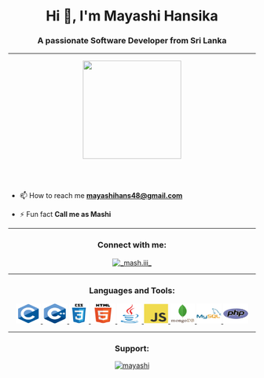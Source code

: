 <h1 align="center">Hi 👋, I'm Mayashi Hansika</h1>
<h3 align="center">A passionate Software Developer from Sri Lanka</h3>

---
<p align="center"><img src="https://media.istockphoto.com/id/1145791509/vector/young-woman-playing-video-games-at-night.jpg?s=612x612&w=0&k=20&c=yrgMU87pDBup7xLUGtqOZtZO38noKWSPgKrNE1ekkSE=" height="200" width="200" /></a></p><br><br>

- 📫 How to reach me **mayashihans48@gmail.com**

- ⚡ Fun fact **Call me as Mashi**

---
<h3 align="center">Connect with me:</h3>
<p align="center">
<a href="https://instagram.com/_mash.iii_" target="blank"><img align="center" src="https://raw.githubusercontent.com/rahuldkjain/github-profile-readme-generator/master/src/images/icons/Social/instagram.svg" alt="_mash.iii_" height="50" width="50" /></a>
</p>

---
<h3 align="center">Languages and Tools:</h3>
<p align="center"> <a href="https://www.cprogramming.com/" target="_blank" rel="noreferrer"> <img src="https://raw.githubusercontent.com/devicons/devicon/master/icons/c/c-original.svg" alt="c" width="50" height="40"/> </a> <a href="https://www.w3schools.com/cpp/" target="_blank" rel="noreferrer"> <img src="https://raw.githubusercontent.com/devicons/devicon/master/icons/cplusplus/cplusplus-original.svg" alt="cplusplus" width="50" height="40"/> </a><a href="https://www.w3schools.com/css/" target="_blank" rel="noreferrer"> <img src="https://raw.githubusercontent.com/devicons/devicon/master/icons/css3/css3-original-wordmark.svg" alt="css3" width="40" height="40"/> </a> <a href="https://www.w3.org/html/" target="_blank" rel="noreferrer"> <img src="https://raw.githubusercontent.com/devicons/devicon/master/icons/html5/html5-original-wordmark.svg" alt="html5" width="50" height="40"/> </a> <a href="https://www.java.com" target="_blank" rel="noreferrer"> <img src="https://raw.githubusercontent.com/devicons/devicon/master/icons/java/java-original.svg" alt="java" width="50" height="40"/> </a> <a href="https://developer.mozilla.org/en-US/docs/Web/JavaScript" target="_blank" rel="noreferrer"> <img src="https://raw.githubusercontent.com/devicons/devicon/master/icons/javascript/javascript-original.svg" alt="javascript" width="50" height="40"/> </a> <a href="https://www.mongodb.com/" target="_blank" rel="noreferrer"> <img src="https://raw.githubusercontent.com/devicons/devicon/master/icons/mongodb/mongodb-original-wordmark.svg" alt="mongodb" width="50" height="40"/> </a> <a href="https://www.mysql.com/" target="_blank" rel="noreferrer"> <img src="https://raw.githubusercontent.com/devicons/devicon/master/icons/mysql/mysql-original-wordmark.svg" alt="mysql" width="50" height="40"/> </a> <a href="https://www.php.net" target="_blank" rel="noreferrer"> <img src="https://raw.githubusercontent.com/devicons/devicon/master/icons/php/php-original.svg" alt="php" width="50" height="40"/> </a> </p>

---
<h3 align="center">Support:</h3>
<p align="center"><a href="https://www.buymeacoffee.com/mayashi"> <img src="https://cdn.buymeacoffee.com/buttons/v2/default-yellow.png" height="50" width="210" alt="mayashi" /></a></p><br><br>
